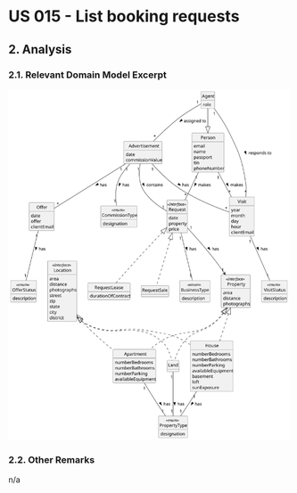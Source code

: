 # US 015 - List booking requests

## 2. Analysis

### 2.1. Relevant Domain Model Excerpt 

![Domain Model](svg/us015-domain-model.svg)

### 2.2. Other Remarks

n/a